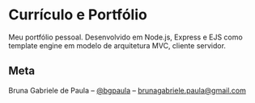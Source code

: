 # Currículo e Portfólio

Meu portfólio pessoal. Desenvolvido em Node.js, Express e EJS como template engine em modelo de arquitetura MVC, cliente servidor.

## Meta

Bruna Gabriele de Paula – [@bgpaula](https://www.linkedin.com/in/bruna-gabriele-de-paula/) – brunagabriele.paula@gmail.com
